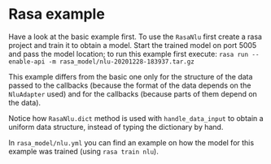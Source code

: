 # Rasa example

Have a look at the basic example first. To use the `RasaNlu` first create a rasa project and train it to obtain a model.
Start the trained model on port 5005 and pass the model location; to run this example first execute:
`rasa run --enable-api -m rasa_model/nlu-20201228-183937.tar.gz`

This example differs from the basic one only for the structure of the data passed to the callbacks (because the format
of the data depends on the `NluAdapter` used) and for the callbacks (because parts of them depend on the data).

Notice how `RasaNlu.dict` method is used with `handle_data_input` to obtain a uniform data structure, instead of typing
the dictionary by hand.

In `rasa_model/nlu.yml` you can find an example on how the model for this example was trained (using `rasa train nlu`).
